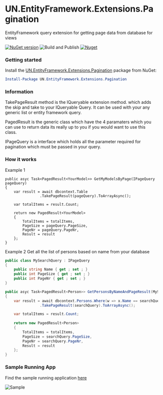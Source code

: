 # UN.EntityFramework.Extensions.Pagination
EntityFramework query extension for getting page data from database for views

[![NuGet version](https://badge.fury.io/nu/UN.EntityFramework.Extensions.Pagination.png)](https://badge.fury.io/nu/UN.EntityFramework.Extensions.Pagination) ![Build and Publish](https://github.com/umairsyed613/UN.EntityFramework.Extensions.Pagination/workflows/Build%20and%20Publish/badge.svg) [![Nuget](https://img.shields.io/nuget/dt/UN.EntityFramework.Extensions.Pagination)](https://www.nuget.org/packages/UN.EntityFramework.Extensions.Pagination)

### Getting started

Install the [UN.EntityFramework.Extensions.Pagination](https://www.nuget.org/packages/UN.EntityFramework.Extensions.Pagination/) package from NuGet:

```powershell
Install-Package UN.EntityFramework.Extensions.Pagination
```

### Information

TakePageResult method is the IQueryable<T> extension method. which adds the skip and take to your IQueryable Query. It can be used with your any generic list or entity framework query.

PagedResult<T> is the generic class which have the 4 paramaters which you can use to return data its really up to you if you would want to use this class.

IPageQuery is a interface which holds all the parameter required for pagination which must be passed in your query.



### How it works

Example 1
```charp
public asyc Task<PagedResult<YourModel>> GetMyModelsByPage(IPageQuery pageQuery)
{
	var result = await dbcontext.Table
                .TakePageResult(pageQuery).ToArrayAsync();

	var totalItems = result.Count;
	
    return new PagedResult<YourModel>
    {
        TotalItems = totalItems,
        PageSize = pageQuery.PageSize,
        PageNr = pageQuery.PageNr,
        Result = result
    };
}
```

Example 2
Get all the list of persons based on name from your database

```csharp
public class MySearchQuery : IPageQuery
{
	public string Name { get ; set ; }	
	public int PageSize { get ; set ; }
	public int PageNr { get ; set ; }
}

public asyc Task<PagedResult<Person>> GetPersonsByNameAndPageResult(MySearchQuery searchQuery)
{
	var result = await dbcontext.Persons.Where(w => x.Name == searchQuery.Name)
                .TakePageResult(searchQuery).ToArrayAsync();

	var totalItems = result.Count;
	
    return new PagedResult<Person>
    {
        TotalItems = totalItems,
        PageSize = searchQuery.PageSize,
        PageNr = searchQuery.PageNr,
        Result = result
    };
}

```

### Sample Running App

Find the sample running application [here](https://github.com/umairsyed613/Serilog.Sinks.WinForms/tree/master/Sample/TestApplication/)

![Sample](https://github.com/umairsyed613/Serilog.Sinks.WinForms/blob/master/sample.gif)
